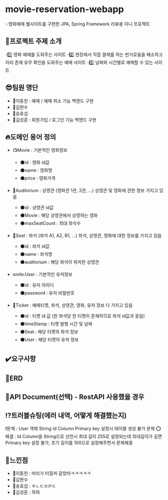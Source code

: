 # movie-reservation-webapp
:bulb:영화예매 웹사이트를 구현한 JPA, Spring Framework 리뷰용 미니 프로젝트

## :movie_camera:프로젝트 주제 소개
-:one: 영화 예매를 도와주는 사이트
-:two: 현장에서 직접 결제를 하는 번거로움을 해소하고 자리 존재 유무 확인을 도와주는 예매 사이트
-:three: 날짜와 시간별로 예매할 수 있는 사이트

## :sunglasses:팀원 명단
- :man:이동찬 : 예매 / 예매 취소 기능 백엔드 구현
- :man:김현수
- :man:송효섭
- :man:김성훈 : 회원가입 / 로그인 기능 백엔드 구현

## :fire:도메인 용어 정의
- :tv:Movie : 기본적인 영화정보
	- :black_circle:id : 영화 id값
  - :black_circle:name : 영화명
  - :black_circle:price : 영화가격

- :cinema:Auditorium : 상영관 (영화관 1관, 2관, ...) 상영관 및 영화에 관한 정보 가지고 있음
	- :black_circle:id : 상영관 id값
  - :black_circle:Movie : 해당 상영관에서 상영하는 영화
  - :black_circle:maxSeatCount : 최대 좌석수

- :seat:Seat : 좌석 (좌석 A1, A2, B1, ...) 좌석, 상영관, 영화에 대한 정보를 가지고 있음
	- :black_circle:id : 좌석 id값
  - :black_circle:name : 좌석명
  - :black_circle:auditorium : 해당 좌석이 위치한 상영관

- smile:User : 기본적인 유저정보
	- :black_circle:id : 유저 아이디
  - :black_circle:password : 유저 비밀번호

- :ticket:Ticket : 예매티켓, 좌석, 상영관, 영화, 유저 정보 다 가지고 있음
	- :black_circle:id : 티켓 id 값 (한 좌석당 한 티켓이 존재하므로 좌석 id값과 동일)
  - :black_circle:timeStamp : 티켓 발행 시간 및 날짜
  - :black_circle:Seat : 해당 티켓의 좌석 정보
  - :black_circle:User : 해당 티켓의 유저 정보

## :heavy_check_mark:요구사항


## :pencil:ERD


## :book:API Document(선택) - RestAPI 사용했을 경우

## :interrobang:트러블슈팅(에러 내역, 어떻게 해결했는지)
:heavy_exclamation_mark:문제 : User 객체 String Id Column Primary key 설정시 테이블 생성 불가 문제
:o:해결 : Id Column을 String으로 선언시 최대 길이 255로 설정되는데 최대길이가 길면 Primary key 설정 불가, 초기 길이를 100으로 설정해주면서 문제해결


## :rainbow:느낀점
- :man:이동찬 : 머리가 터질꺼 같았따ㅋㅋㅋㅋㅋ
- :man:김현수
- :man:송효섭 : ㅎㄴㄷㅁㄺㄷ
- :man:김성훈 : 하하
